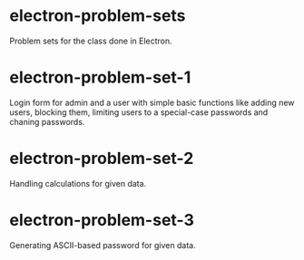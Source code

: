 # electron-problem-sets
Problem sets for the class done in Electron.
# electron-problem-set-1
Login form for admin and a user with simple basic functions like adding new users, blocking them, limiting users to a special-case passwords and chaning passwords.
# electron-problem-set-2
Handling calculations for given data.
# electron-problem-set-3
Generating ASCII-based password for given data.
